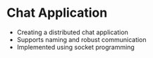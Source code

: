 # Chat Application
  - Creating a distributed chat application
  - Supports naming and robust communication
  - Implemented using socket programming
